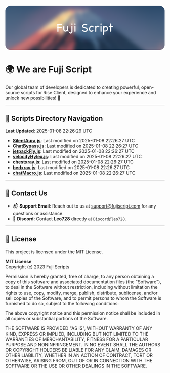 ![Banner](.github/b.webp)

# 🌍 **We are Fuji Script**

Our global team of developers is dedicated to creating powerful, open-source scripts for Rise Client, designed to enhance your experience and unlock new possibilities! 🌟

---
<!-- SCRIPTS_NAVIGATION_START -->
## 📂 **Scripts Directory Navigation**

**Last Updated**: 2025-01-08 22:26:29 UTC

- **[SilentAura.js](scripts/SilentAura.js)**: Last modified on 2025-01-08 22:26:27 UTC
- **[ChatBypass.js](scripts/ChatBypass.js)**: Last modified on 2025-01-08 22:26:27 UTC
- **[jetpackFly.js](scripts/jetpackFly.js)**: Last modified on 2025-01-08 22:26:27 UTC
- **[velocityHylex.js](scripts/velocityHylex.js)**: Last modified on 2025-01-08 22:26:27 UTC
- **[chestxray.js](scripts/chestxray.js)**: Last modified on 2025-01-08 22:26:27 UTC
- **[bedxray.js](scripts/bedxray.js)**: Last modified on 2025-01-08 22:26:27 UTC
- **[chatMacro.js](scripts/chatMacro.js)**: Last modified on 2025-01-08 22:26:27 UTC

<!-- SCRIPTS_NAVIGATION_END -->

---

## 💬 **Contact Us**  
- 📬 **Support Email**: Reach out to us at [support@fujiscript.com](mailto:support@fujiscript.com) for any questions or assistance.  
- 💬 **Discord**: Contact **Leo728** directly at `Discord@leo728`.

---

## 📜 **License**

This project is licensed under the MIT License.  

**MIT License**  
Copyright (c) 2023 Fuji Scripts  

Permission is hereby granted, free of charge, to any person obtaining a copy of this software and associated documentation files (the "Software"), to deal in the Software without restriction, including without limitation the rights to use, copy, modify, merge, publish, distribute, sublicense, and/or sell copies of the Software, and to permit persons to whom the Software is furnished to do so, subject to the following conditions:  

The above copyright notice and this permission notice shall be included in all copies or substantial portions of the Software.  

THE SOFTWARE IS PROVIDED "AS IS", WITHOUT WARRANTY OF ANY KIND, EXPRESS OR IMPLIED, INCLUDING BUT NOT LIMITED TO THE WARRANTIES OF MERCHANTABILITY, FITNESS FOR A PARTICULAR PURPOSE AND NONINFRINGEMENT. IN NO EVENT SHALL THE AUTHORS OR COPYRIGHT HOLDERS BE LIABLE FOR ANY CLAIM, DAMAGES OR OTHER LIABILITY, WHETHER IN AN ACTION OF CONTRACT, TORT OR OTHERWISE, ARISING FROM, OUT OF OR IN CONNECTION WITH THE SOFTWARE OR THE USE OR OTHER DEALINGS IN THE SOFTWARE.  
